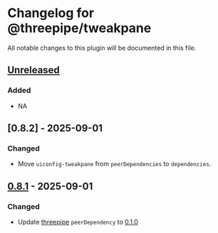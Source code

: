 # Changelog for @threepipe/tweakpane

All notable changes to this plugin will be documented in this file.

[//]: # (The format is based on [Keep a Changelog]&#40;https://keepachangelog.com/en/1.1.0/&#41;, and this project adheres to [Semantic Versioning]&#40;https://semver.org/spec/v2.0.0.html&#41;.)

## [Unreleased]

### Added

- NA

## [0.8.2] - 2025-09-01

### Changed

- Move `uiconfig-tweakpane` from `peerDependencies` to `dependencies`.

## [0.8.1] - 2025-09-01

### Changed

- Update [threepipe](https://threepipe.org/) `peerDependency` to [0.1.0](https://github.com/repalash/threepipe/releases/tag/v0.1.0)

[unreleased]: https://github.com/repalash/threepipe/tree/dev/plugins/tweakpane
[0.8.1]: https://github.com/repalash/threepipe/releases/tag/@threepipe/plugin-tweakpane-v0.8.1
